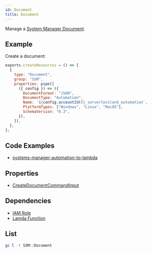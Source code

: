 ```yaml
---
id: Document
title: Document
---
```


Manage a [System Manager Document](https://console.aws.amazon.com/systems-manager/automation/execute).

## Example

Create a document:

```js
exports.createResources = () => [
  {
    type: "Document",
    group: "SSM",
    properties: pipe([
      ({ config }) => ({
        DocumentFormat: "JSON",
        DocumentType: "Automation",
        Name: `${config.accountId()}_serverlessland_automation`,
        PlatformTypes: ["Windows", "Linux", "MacOS"],
        SchemaVersion: "0.3",
      }),
    ]),
  },
];
```

## Code Examples

- [systems-manager-automation-to-lambda](https://github.com/grucloud/grucloud/blob/main/examples/aws/serverless-patterns/systems-manager-automation-to-lambda)

## Properties

- [CreateDocumentCommandInput](https://docs.aws.amazon.com/AWSJavaScriptSDK/v3/latest/clients/client-ssm/interfaces/createdocumentcommandinput.html)

## Dependencies

- [IAM Role](../IAM/Role.md)
- [Lamda Function](../Lambda/Function.md)

## List

```sh
gc l -t SSM::Document
```

```txt

```

